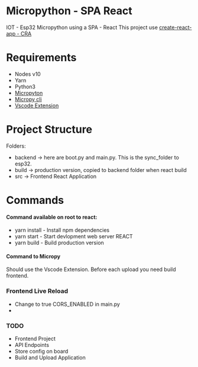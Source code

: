 # Micropython - SPA React
IOT - Esp32 Micropython using a SPA - React
This project use [create-react-app - CRA](https://github.com/facebook/create-react-app)

# Requirements
- Nodes v10
- Yarn
- Python3
- [Micropyton](http://docs.micropython.org/en/latest/esp32/quickref.html)
- [Micropy cli](https://pypi.org/project/micropy-cli/)
- [Vscode Extension](https://marketplace.visualstudio.com/items?itemName=pycom.Pymakr)

# Project Structure
Folders:

- backend -> here are boot.py and main.py. This is the sync_folder to esp32.
- build -> production version, copied to backend folder when react build
- src -> Frontend React Application

# Commands
#### Command available on root to react:

- yarn install - Install npm dependencies
- yarn start - Start devlopment web server REACT
- yarn build - Build production version

#### Command to Micropy

Should use the Vscode Extension.
Before each upload you need build frontend.

### Frontend Live Reload
- Change to true CORS_ENABLED in main.py
-

### TODO

- Frontend Project
- API Endpoints
- Store config on board
- Build and Upload Application